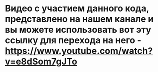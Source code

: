 # Видео с участием данного кода, представлено на нашем канале и вы можете использовать вот эту ссылку для перехода на него - https://www.youtube.com/watch?v=e8dSom7gJTo
